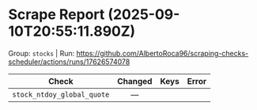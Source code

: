 # Scrape Report (2025-09-10T20:55:11.890Z)

Group: `stocks`  |  Run: https://github.com/AlbertoRoca96/scraping-checks-scheduler/actions/runs/17626574078

| Check | Changed | Keys | Error |
|---|:---:|:--|:--|
| `stock_ntdoy_global_quote` | — |  |  |
